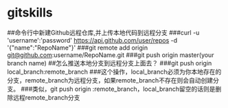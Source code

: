 # gitskills
##命令行中新建Github远程仓库,并上传本地代码到远程分支
###curl -u 'username':'password' https://api.github.com/user/repos -d '{"name":"RepoName"}' 
###git remote add origin git@github.com:username/RepoName.git
###git push origin master(your branch name)
##怎么推送本地分支到远程分支上面去？
###git push origin local_branch:remote_branch
###这个操作，local_branch必须为你本地存在的分支，remote_branch为远程分支，如果remote_branch不存在则会自动创建分支。
###类似，git push origin :remote_branch，local_branch留空的话则是删除远程remote_branch分支
